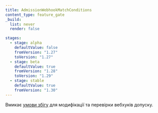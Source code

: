 ```yaml
---
title: AdmissionWebhookMatchConditions
content_type: feature_gate
_build:
  list: never
  render: false

stages:
  - stage: alpha
    defaultValue: false
    fromVersion: "1.27"
    toVersion: "1.27"
  - stage: beta
    defaultValue: true
    fromVersion: "1.28"
    toVersion: "1.29"
  - stage: stable
    defaultValue: true
    fromVersion: "1.30"
---
```

Вмикає [умови збігу](/uk/docs/reference/access-authn-authz/extensible-admission-controllers/#matching-requestions-matchconditions) для модифікації та перевірки вебхуків допуску.
